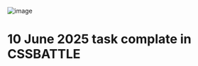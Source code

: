 ![image](https://github.com/user-attachments/assets/28ba33f6-3d98-458c-9692-5349cfb3b48b)
<h1>10 June 2025 task complate in CSSBATTLE</h1>
